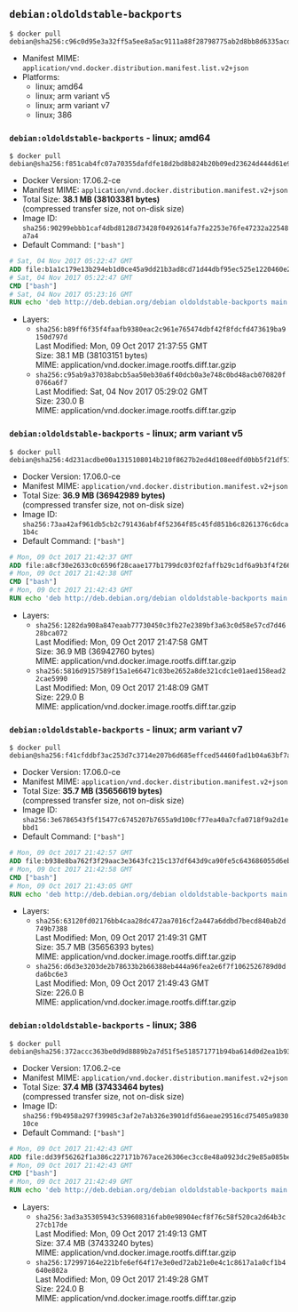 ## `debian:oldoldstable-backports`

```console
$ docker pull debian@sha256:c96c0d95e3a32ff5a5ee8a5ac9111a88f28798775ab2d8bb8d6335acd5475854
```

-	Manifest MIME: `application/vnd.docker.distribution.manifest.list.v2+json`
-	Platforms:
	-	linux; amd64
	-	linux; arm variant v5
	-	linux; arm variant v7
	-	linux; 386

### `debian:oldoldstable-backports` - linux; amd64

```console
$ docker pull debian@sha256:f851cab4fc07a70355dafdfe18d2bd8b824b20b09ed23624d444d61e9e0df86d
```

-	Docker Version: 17.06.2-ce
-	Manifest MIME: `application/vnd.docker.distribution.manifest.v2+json`
-	Total Size: **38.1 MB (38103381 bytes)**  
	(compressed transfer size, not on-disk size)
-	Image ID: `sha256:90299ebbb1caf4dbd8128d73428f0492614fa7fa2253e76fe47232a22548a7a4`
-	Default Command: `["bash"]`

```dockerfile
# Sat, 04 Nov 2017 05:22:47 GMT
ADD file:b1a1c179e13b294eb1d0ce45a9dd21b3ad8cd71d44dbf95ec525e1220460e266 in / 
# Sat, 04 Nov 2017 05:22:47 GMT
CMD ["bash"]
# Sat, 04 Nov 2017 05:23:16 GMT
RUN echo 'deb http://deb.debian.org/debian oldoldstable-backports main' > /etc/apt/sources.list.d/backports.list
```

-	Layers:
	-	`sha256:b89ff6f35f4faafb9380eac2c961e765474dbf42f8fdcfd473619ba9150d797d`  
		Last Modified: Mon, 09 Oct 2017 21:37:55 GMT  
		Size: 38.1 MB (38103151 bytes)  
		MIME: application/vnd.docker.image.rootfs.diff.tar.gzip
	-	`sha256:c95ab9a37038abcb5aa50eb30a6f40dcb0a3e748c0bd48acb070820f0766a6f7`  
		Last Modified: Sat, 04 Nov 2017 05:29:02 GMT  
		Size: 230.0 B  
		MIME: application/vnd.docker.image.rootfs.diff.tar.gzip

### `debian:oldoldstable-backports` - linux; arm variant v5

```console
$ docker pull debian@sha256:4d231acdbe00a1315108014b210f8627b2ed4d108eedfd0bb5f21df516c570ee
```

-	Docker Version: 17.06.0-ce
-	Manifest MIME: `application/vnd.docker.distribution.manifest.v2+json`
-	Total Size: **36.9 MB (36942989 bytes)**  
	(compressed transfer size, not on-disk size)
-	Image ID: `sha256:73aa42af961db5cb2c791436abf4f52364f85c45fd851b6c8261376c6dca1b4c`
-	Default Command: `["bash"]`

```dockerfile
# Mon, 09 Oct 2017 21:42:37 GMT
ADD file:a8cf30e2633c0c6596f28caae177b1799dc03f02faffb29c1df6a9b3f4f2660e in / 
# Mon, 09 Oct 2017 21:42:38 GMT
CMD ["bash"]
# Mon, 09 Oct 2017 21:42:43 GMT
RUN echo 'deb http://deb.debian.org/debian oldoldstable-backports main' > /etc/apt/sources.list.d/backports.list
```

-	Layers:
	-	`sha256:1282da908a847eaab77730450c3fb27e2389bf3a63c0d58e57cd7d4628bca072`  
		Last Modified: Mon, 09 Oct 2017 21:47:58 GMT  
		Size: 36.9 MB (36942760 bytes)  
		MIME: application/vnd.docker.image.rootfs.diff.tar.gzip
	-	`sha256:5816d9157589f15a1e66471c03be2652a8de321cdc1e01aed158ead22cae5990`  
		Last Modified: Mon, 09 Oct 2017 21:48:09 GMT  
		Size: 229.0 B  
		MIME: application/vnd.docker.image.rootfs.diff.tar.gzip

### `debian:oldoldstable-backports` - linux; arm variant v7

```console
$ docker pull debian@sha256:f41cfddbf3ac253d7c3714e207b6d685effced54460fad1b04a63bf7ab55e253
```

-	Docker Version: 17.06.0-ce
-	Manifest MIME: `application/vnd.docker.distribution.manifest.v2+json`
-	Total Size: **35.7 MB (35656619 bytes)**  
	(compressed transfer size, not on-disk size)
-	Image ID: `sha256:3e6786543f5f15477c6745207b7655a9d100cf77ea40a7cfa0718f9a2d1ebbd1`
-	Default Command: `["bash"]`

```dockerfile
# Mon, 09 Oct 2017 21:42:57 GMT
ADD file:b938e8ba762f3f29aac3e3643fc215c137df643d9ca90fe5c643686055d6ebfc in / 
# Mon, 09 Oct 2017 21:42:58 GMT
CMD ["bash"]
# Mon, 09 Oct 2017 21:43:05 GMT
RUN echo 'deb http://deb.debian.org/debian oldoldstable-backports main' > /etc/apt/sources.list.d/backports.list
```

-	Layers:
	-	`sha256:63120fd02176bb4caa28dc472aa7016cf2a447a6ddbd7becd840ab2d749b7388`  
		Last Modified: Mon, 09 Oct 2017 21:49:31 GMT  
		Size: 35.7 MB (35656393 bytes)  
		MIME: application/vnd.docker.image.rootfs.diff.tar.gzip
	-	`sha256:d6d3e3203de2b78633b2b66388eb444a96fea2e6f7f1062526789d0dda6bc6e3`  
		Last Modified: Mon, 09 Oct 2017 21:49:43 GMT  
		Size: 226.0 B  
		MIME: application/vnd.docker.image.rootfs.diff.tar.gzip

### `debian:oldoldstable-backports` - linux; 386

```console
$ docker pull debian@sha256:372accc363be0d9d8889b2a7d51f5e518571771b94ba614d0d2ea1b937ec6dd7
```

-	Docker Version: 17.06.2-ce
-	Manifest MIME: `application/vnd.docker.distribution.manifest.v2+json`
-	Total Size: **37.4 MB (37433464 bytes)**  
	(compressed transfer size, not on-disk size)
-	Image ID: `sha256:f9b4958a297f39985c3af2e7ab326e3901dfd56aeae29516cd75405a983010ce`
-	Default Command: `["bash"]`

```dockerfile
# Mon, 09 Oct 2017 21:42:43 GMT
ADD file:dd39f56262f1a386c227171b767ace26306ec3cc8e48a0923dc29e85a085be27 in / 
# Mon, 09 Oct 2017 21:42:43 GMT
CMD ["bash"]
# Mon, 09 Oct 2017 21:42:49 GMT
RUN echo 'deb http://deb.debian.org/debian oldoldstable-backports main' > /etc/apt/sources.list.d/backports.list
```

-	Layers:
	-	`sha256:3ad3a35305943c539608316fab0e98904ecf8f76c58f520ca2d64b3c27cb17de`  
		Last Modified: Mon, 09 Oct 2017 21:49:13 GMT  
		Size: 37.4 MB (37433240 bytes)  
		MIME: application/vnd.docker.image.rootfs.diff.tar.gzip
	-	`sha256:172997164e221bfe6ef64f17e3e0ed72ab21e0e4c1c8617a1a0cf1b4640e802a`  
		Last Modified: Mon, 09 Oct 2017 21:49:28 GMT  
		Size: 224.0 B  
		MIME: application/vnd.docker.image.rootfs.diff.tar.gzip
